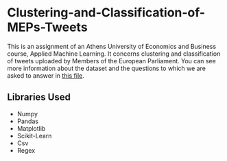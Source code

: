 # Clustering-and-Classification-of-MEPs-Tweets
This is an assignment of an Athens University of Economics and Business course, Applied Machine Learning.
It concerns clustering and classification of tweets uploaded by Members of the European Parliament. 
You can see more information about the dataset and the questions to which we are asked to answer in 
[this file]().

## Libraries Used
- Numpy
- Pandas
- Matplotlib
- Scikit-Learn
- Csv
- Regex 